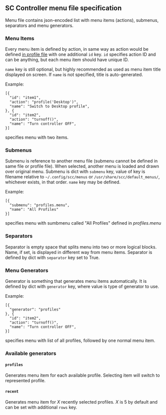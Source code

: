 SC Controller menu file specification
----------------------------------------

Menu file contains json-encoded list with menu items (actions), submenus,
separators and menu generators.

### Menu Items

Every menu item is defined by action, in same way  as action would be defined
[in profile file](profile-file.md#Action_definition) with one additional
`id` key. `id` specifies action ID and can be anything, but each menu item
should have unique ID.

`name` key is still optional, but highly recommended as used as menu item title
displayed on screen. If `name` is not specified, title is auto-generated.

Example:

	[{
	  "id": "item1",
	  "action": "profile('Desktop')",
	  "name": "Switch to Desktop profile",
	}, {
	  "id": "item2",
	  "action": "turnoff()",
	  "name": "Turn controller OFF",
	}]

specifies menu with two items.

### Submenus

Submenu is reference to another menu file (submenu cannot be defined in same
file or profile file). When selected, another menu is loaded and drawn over
original menu.
Submenu is dict with `submenu` key, value of key is filename relative to
`~/.config/scc/menus` or `/usr/share/scc/default_menus/`, whichever exists, in
that order.
`name` key may be defined.

Example:

	[{
	  "submenu": "profiles.menu",
	  "name": "All Profiles"
	}]

specifies menu with sumbmenu called "All Profiles" defined in *profiles.menu*

### Separators

Separator is empty space that splits menu into two or more logical blocks.
Name, if set, is displayed in different way from menu items. Separator is
defined by dict with `separator` key set to True.

### Menu Generators

Generator is something that generates menu items automatically. It is defined
by dict with `generator` key, where value is type of generator to use.

Example:

	[{
	  "generator": "profiles"
	}, {
	  "id": "item2",
	  "action": "turnoff()",
	  "name": "Turn controller OFF",
	}]

specifies menu with list of all profiles, followed by one normal menu item.


### Available generators

#### `profiles`
Generates menu item for each available profile. Selecting item will switch to
represented profile.

#### `recent`
Generates menu item for *X* recently selected profiles. *X* is 5 by default and
can be set with additional `rows` key.
